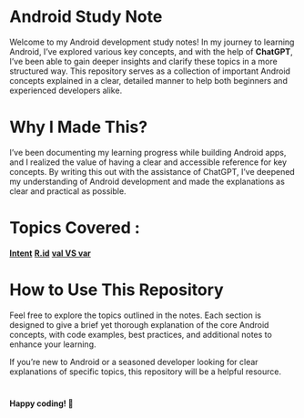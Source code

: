 # Android Study Note
Welcome to my Android development study notes! In my journey to learning Android, I’ve explored various key concepts, and with the help of **ChatGPT**, I’ve been able to gain deeper insights and clarify these topics in a more structured way. This repository serves as a collection of important Android concepts explained in a clear, detailed manner to help both beginners and experienced developers alike.

# Why I Made This?
I’ve been documenting my learning progress while building Android apps, and I realized the value of having a clear and accessible reference for key concepts. By writing this out with the assistance of ChatGPT, I’ve deepened my understanding of Android development and made the explanations as clear and practical as possible.

# Topics Covered :
[**Intent**](https://github.com/DongyoonKim-Roy/AndroidNote/blob/main/Intent.md)
[**R.id**](https://github.com/DongyoonKim-Roy/AndroidNote/blob/main/R.id.md)
[**val VS var**](https://github.com/DongyoonKim-Roy/AndroidNote/blob/main/val%20VS%20var.md)


# How to Use This Repository
Feel free to explore the topics outlined in the notes. Each section is designed to give a brief yet thorough explanation of the core Android concepts, with code examples, best practices, and additional notes to enhance your learning.

If you’re new to Android or a seasoned developer looking for clear explanations of specific topics, this repository will be a helpful resource.

#
**Happy coding! 🌟**
#

